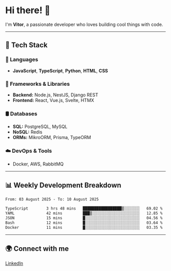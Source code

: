 
# Hi there! 👋

I'm **Vitor**, a passionate developer who loves building cool things with code.

---
## 🔧 Tech Stack

### 📌 Languages
- **JavaScript**, **TypeScript**, **Python**, **HTML**, **CSS**

### 🚀 Frameworks & Libraries
- **Backend:** Node.js, NestJS, Django REST
- **Frontend:** React, Vue.js, Svelte, HTMX

### 🛢️ Databases
- **SQL:** PostgreSQL, MySQL
- **NoSQL:** Redis
- **ORMs:** MikroORM, Prisma, TypeORM

### ☁️ DevOps & Tools
- Docker, AWS, RabbitMQ

---
## 📊 Weekly Development Breakdown

<!--START_SECTION:waka-->

```txt
From: 03 August 2025 - To: 10 August 2025

TypeScript        3 hrs 48 mins   █████████████████▒░░░░░░░   69.02 %
YAML              42 mins         ███▒░░░░░░░░░░░░░░░░░░░░░   12.85 %
JSON              15 mins         █░░░░░░░░░░░░░░░░░░░░░░░░   04.56 %
Bash              12 mins         █░░░░░░░░░░░░░░░░░░░░░░░░   03.64 %
Docker            11 mins         █░░░░░░░░░░░░░░░░░░░░░░░░   03.35 %
```

<!--END_SECTION:waka-->

---
## 🌍 Connect with me
[LinkedIn](https://www.linkedin.com/in/vitorlc)
